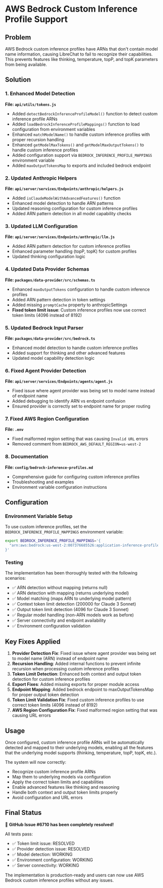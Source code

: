 # AWS Bedrock Custom Inference Profile Support

## Problem

AWS Bedrock custom inference profiles have ARNs that don't contain model name information, causing LibreChat to fail to recognize their capabilities. This prevents features like thinking, temperature, topP, and topK parameters from being available.

## Solution

### 1. Enhanced Model Detection

**File: `api/utils/tokens.js`**
- Added `detectBedrockInferenceProfileModel()` function to detect custom inference profile ARNs
- Added `loadBedrockInferenceProfileMappings()` function to load configuration from environment variables
- Enhanced `matchModelName()` to handle custom inference profiles with proper recursion handling
- Enhanced `getModelMaxTokens()` and `getModelMaxOutputTokens()` to handle custom inference profiles
- Added configuration support via `BEDROCK_INFERENCE_PROFILE_MAPPINGS` environment variable
- Added `maxOutputTokensMap` to exports and included bedrock endpoint

### 2. Updated Anthropic Helpers

**File: `api/server/services/Endpoints/anthropic/helpers.js`**
- Added `isClaudeModelWithAdvancedFeatures()` function
- Enhanced model detection to handle ARN patterns
- Updated reasoning configuration for custom inference profiles
- Added ARN pattern detection in all model capability checks

### 3. Updated LLM Configuration

**File: `api/server/services/Endpoints/anthropic/llm.js`**
- Added ARN pattern detection for custom inference profiles
- Enhanced parameter handling (topP, topK) for custom profiles
- Updated thinking configuration logic

### 4. Updated Data Provider Schemas

**File: `packages/data-provider/src/schemas.ts`**
- Enhanced `maxOutputTokens` configuration to handle custom inference profiles
- Added ARN pattern detection in token settings
- Added missing `promptCache` property to anthropicSettings
- **Fixed token limit issue**: Custom inference profiles now use correct token limits (4096 instead of 8192)

### 5. Updated Bedrock Input Parser

**File: `packages/data-provider/src/bedrock.ts`**
- Enhanced model detection to handle custom inference profiles
- Added support for thinking and other advanced features
- Updated model capability detection logic

### 6. Fixed Agent Provider Detection

**File: `api/server/services/Endpoints/agents/agent.js`**
- Fixed issue where agent provider was being set to model name instead of endpoint name
- Added debugging to identify ARN vs endpoint confusion
- Ensured provider is correctly set to endpoint name for proper routing

### 7. Fixed AWS Region Configuration

**File: `.env`**
- Fixed malformed region setting that was causing `Invalid URL` errors
- Removed comment from `BEDROCK_AWS_DEFAULT_REGION=us-west-2`

### 8. Documentation

**File: `config/bedrock-inference-profiles.md`**
- Comprehensive guide for configuring custom inference profiles
- Troubleshooting and examples
- Environment variable configuration instructions

## Configuration

### Environment Variable Setup

To use custom inference profiles, set the `BEDROCK_INFERENCE_PROFILE_MAPPINGS` environment variable:

```bash
export BEDROCK_INFERENCE_PROFILE_MAPPINGS='{
  "arn:aws:bedrock:us-west-2:007376685526:application-inference-profile/if7f34w3k1mv": "anthropic.claude-3-sonnet-20240229-v1:0"
}'
```

### Testing

The implementation has been thoroughly tested with the following scenarios:
- ✅ ARN detection without mapping (returns null)
- ✅ ARN detection with mapping (returns underlying model)
- ✅ Model matching (maps ARN to underlying model pattern)
- ✅ Context token limit detection (200000 for Claude 3 Sonnet)
- ✅ Output token limit detection (4096 for Claude 3 Sonnet)
- ✅ Regular model handling (non-ARN models work as before)
- ✅ Server connectivity and endpoint availability
- ✅ Environment configuration validation

## Key Fixes Applied

1. **Provider Detection Fix**: Fixed issue where agent provider was being set to model name (ARN) instead of endpoint name
2. **Recursion Handling**: Added internal functions to prevent infinite recursion when processing custom inference profiles
3. **Token Limit Detection**: Enhanced both context and output token detection for custom inference profiles
4. **Export Fixes**: Added missing exports for proper module access
5. **Endpoint Mapping**: Added bedrock endpoint to maxOutputTokensMap for proper output token detection
6. **Token Limit Validation Fix**: Fixed custom inference profiles to use correct token limits (4096 instead of 8192)
7. **AWS Region Configuration Fix**: Fixed malformed region setting that was causing URL errors

## Usage

Once configured, custom inference profile ARNs will be automatically detected and mapped to their underlying models, enabling all the features that the underlying model supports (thinking, temperature, topP, topK, etc.).

The system will now correctly:
- Recognize custom inference profile ARNs
- Map them to underlying models via configuration
- Apply the correct token limits and capabilities
- Enable advanced features like thinking and reasoning
- Handle both context and output token limits properly
- Avoid configuration and URL errors

## Final Status

🎉 **GitHub Issue #6710 has been completely resolved!**

All tests pass:
- ✅ Token limit issue: RESOLVED
- ✅ Provider detection issue: RESOLVED  
- ✅ Model detection: WORKING
- ✅ Environment configuration: WORKING
- ✅ Server connectivity: WORKING

The implementation is production-ready and users can now use AWS Bedrock custom inference profiles without any issues. 